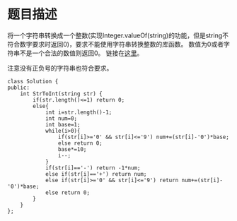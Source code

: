 # 题目描述
将一个字符串转换成一个整数(实现Integer.valueOf(string)的功能，但是string不符合数字要求时返回0)，要求不能使用字符串转换整数的库函数。 数值为0或者字符串不是一个合法的数值则返回0。 链接在[这里](https://www.nowcoder.com/practice/1277c681251b4372bdef344468e4f26e?tpId=13&tqId=11202&tPage=3&rp=3&ru=/ta/coding-interviews&qru=/ta/coding-interviews/question-ranking)。

注意没有正负号的字符串也符合要求。
```
class Solution {
public:
    int StrToInt(string str) {
        if(str.length()<=1) return 0;
        else{
            int i=str.length()-1;
            int num=0;
            int base=1;
            while(i>0){
                if(str[i]>='0' && str[i]<='9') num+=(str[i]-'0')*base;
                else return 0;
                base*=10;
                i--;
            }
            if(str[i]=='-') return -1*num;
            else if(str[i]=='+') return num;
            else if(str[i]>='0' && str[i]<='9') return num+=(str[i]-'0')*base;
            else return 0;
        }
    }
};
```